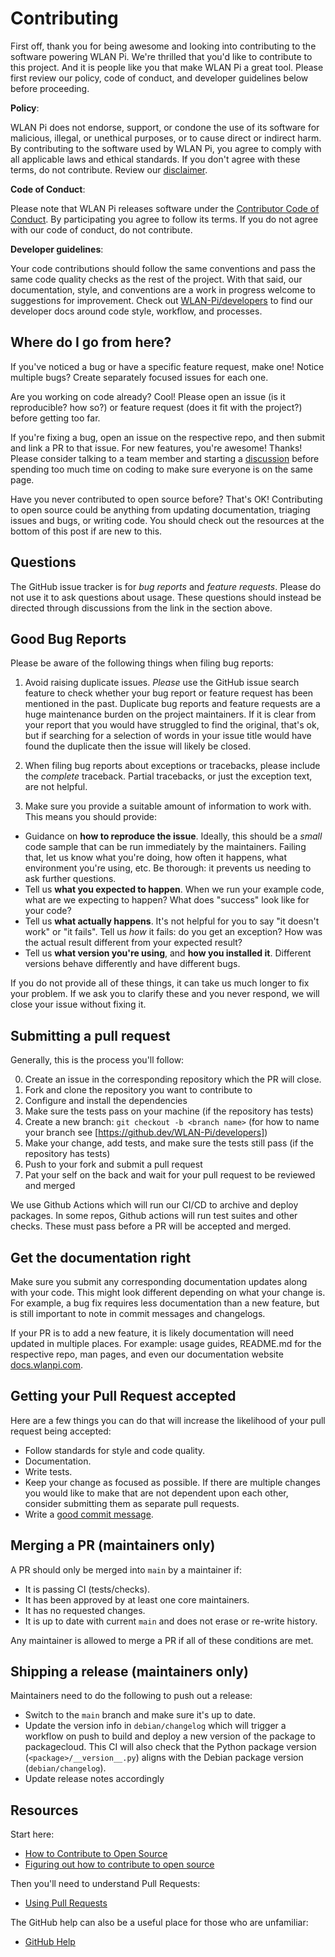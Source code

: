 # Contributing

First off, thank you for being awesome and looking into contributing to the software powering WLAN Pi. We're thrilled that you'd like to contribute to this project. And it is people like you that make WLAN Pi a great tool. Please first review our policy, code of conduct, and developer guidelines below before proceeding.

**Policy**:

WLAN Pi does not endorse, support, or condone the use of its software for malicious, illegal, or unethical purposes, or to cause direct or indirect harm. By contributing to the software used by WLAN Pi, you agree to comply with all applicable laws and ethical standards. If you don't agree with these terms, do not contribute. Review our [disclaimer](disclaimer.md).

**Code of Conduct**:

Please note that WLAN Pi releases software under the [Contributor Code of Conduct](code_of_conduct.md). By participating you agree to follow its terms. If you do not agree with our code of conduct, do not contribute.

**Developer guidelines**:

Your code contributions should follow the same conventions and pass the same code quality checks as the rest of the project. With that said, our documentation, style, and conventions are a work in progress welcome to suggestions for improvement. Check out [WLAN-Pi/developers](https://github.com/WLAN-Pi/developers) to find our developer docs around code style, workflow, and processes.

## Where do I go from here?

If you've noticed a bug or have a specific feature request, make one! Notice multiple bugs? Create separately focused issues for each one.

Are you working on code already? Cool! Please open an issue (is it reproducible? how so?) or feature request (does it fit with the project?) before getting too far.

If you're fixing a bug, open an issue on the respective repo, and then submit and link a PR to that issue. For new features, you're awesome! Thanks! Please consider talking to a team member and starting a [discussion](https://github.com/WLAN-Pi/feedback/discussions/categories/general-feedback) before spending too much time on coding to make sure everyone is on the same page.

Have you never contributed to open source before? That's OK! Contributing to open source could be anything from updating documentation, triaging issues and bugs, or writing code. You should check out the resources at the bottom of this post if are new to this.

## Questions

The GitHub issue tracker is for *bug reports* and *feature requests*. Please do
not use it to ask questions about usage. These questions should
instead be directed through discussions from the link in the section above. 

## Good Bug Reports

Please be aware of the following things when filing bug reports:

1. Avoid raising duplicate issues. *Please* use the GitHub issue search feature
to check whether your bug report or feature request has been mentioned in
the past. Duplicate bug reports and feature requests are a huge maintenance
burden on the project maintainers. If it is clear from your report that you 
would have struggled to find the original, that's ok, but if searching for 
a selection of words in your issue title would have found the duplicate
then the issue will likely be closed.

2. When filing bug reports about exceptions or tracebacks, please include the
*complete* traceback. Partial tracebacks, or just the exception text, are
not helpful.

3. Make sure you provide a suitable amount of information to work with. This
means you should provide:

- Guidance on **how to reproduce the issue**. Ideally, this should be a
 *small* code sample that can be run immediately by the maintainers.
 Failing that, let us know what you're doing, how often it happens, what
 environment you're using, etc. Be thorough: it prevents us needing to ask
 further questions.
- Tell us **what you expected to happen**. When we run your example code,
 what are we expecting to happen? What does "success" look like for your
 code?
- Tell us **what actually happens**. It's not helpful for you to say "it
 doesn't work" or "it fails". Tell us *how* it fails: do you get an
 exception? How was the actual result different from your expected result?
- Tell us **what version you're using**, and
 **how you installed it**. Different versions behave
 differently and have different bugs.

If you do not provide all of these things, it can take us much longer to
fix your problem. If we ask you to clarify these and you never respond, we
will close your issue without fixing it.

## Submitting a pull request

Generally, this is the process you'll follow:

0. Create an issue in the corresponding repository which the PR will close.
0. Fork and clone the repository you want to contribute to
0. Configure and install the dependencies
0. Make sure the tests pass on your machine (if the repository has tests)
0. Create a new branch: `git checkout -b <branch name>` (for how to name your branch see [https://github.dev/WLAN-Pi/developers])
0. Make your change, add tests, and make sure the tests still pass (if the repository has tests)
0. Push to your fork and submit a pull request
0. Pat your self on the back and wait for your pull request to be reviewed and merged

We use Github Actions which will run our CI/CD to archive and deploy packages. In some repos, Github actions will run test suites and other checks. These must pass before a PR will be accepted and merged.

## Get the documentation right

Make sure you submit any corresponding documentation updates along with your code. This might look different depending on what your change is. For example, a bug fix requires less documentation than a new feature, but is still important to note in commit messages and changelogs.

If your PR is to add a new feature, it is likely documentation will need updated in multiple places. For example: usage guides, README.md for the respective repo, man pages, and even our documentation website [docs.wlanpi.com](https://docs.wlanpi.com).

## Getting your Pull Request accepted

Here are a few things you can do that will increase the likelihood of your pull request being accepted:

- Follow standards for style and code quality.
- Documentation.
- Write tests.
- Keep your change as focused as possible. If there are multiple changes you would like to make that are not dependent upon each other, consider submitting them as separate pull requests.
- Write a [good commit message](http://tbaggery.com/2008/04/19/a-note-about-git-commit-messages.html).

##  Merging a PR (maintainers only)

A PR should only be merged into `main` by a maintainer if:

* It is passing CI (tests/checks).
* It has been approved by at least one core maintainers.
* It has no requested changes.
* It is up to date with current `main` and does not erase or re-write history.

Any maintainer is allowed to merge a PR if all of these conditions are met.

## Shipping a release (maintainers only)

Maintainers need to do the following to push out a release:

* Switch to the `main` branch and make sure it's up to date.
* Update the version info in `debian/changelog` which will trigger a workflow on push to build and deploy a new version of the package to packagecloud. This CI will also check that the Python package version (`<package>/__version__.py`) aligns with the Debian package version (`debian/changelog`).
* Update release notes accordingly

## Resources

Start here:

- [How to Contribute to Open Source](https://opensource.guide/how-to-contribute/)
- [Figuring out how to contribute to open source](https://jvns.ca/blog/2017/08/06/contributing-to-open-source/)

Then you'll need to understand Pull Requests:

- [Using Pull Requests](https://help.github.com/articles/about-pull-requests/)

The GitHub help can also be a useful place for those who are unfamiliar:

- [GitHub Help](https://help.github.com)
